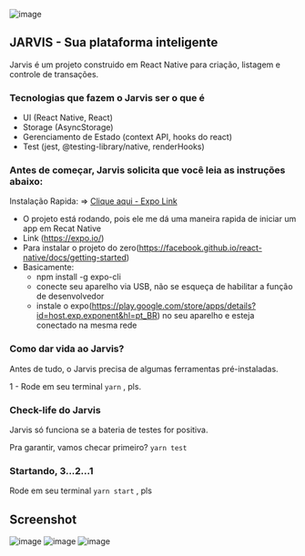 ![image](https://res.cloudinary.com/luneswallet/image/upload/v1579368287/jarvis/like-jarvis.png)

## JARVIS - Sua plataforma inteligente

Jarvis é um projeto construido em React Native para criação, listagem e controle de transações.

### Tecnologias que fazem o Jarvis ser o que é
* UI (React Native, React)
* Storage (AsyncStorage)
* Gerenciamento de Estado (context API, hooks do react)
* Test (jest, @testing-library/native, renderHooks)

### Antes de começar, Jarvis solicita que você leia as instruções abaixo:

Instalação Rapida: => [Clique aqui - Expo Link](https://expo.io/@dslaurindo/jarvis)

* O projeto está rodando, pois ele me dá uma maneira rapida de iniciar um app em Recat Native
* Link (https://expo.io/)
* Para instalar o projeto do zero(https://facebook.github.io/react-native/docs/getting-started)
* Basicamente:
    * npm install -g expo-cli
    * conecte seu aparelho via USB, não se esqueça de habilitar a função de desenvolvedor
    * instale o expo(https://play.google.com/store/apps/details?id=host.exp.exponent&hl=pt_BR) no seu aparelho e esteja conectado na mesma rede

### Como dar vida ao Jarvis?
Antes de tudo, o Jarvis precisa de algumas ferramentas pré-instaladas. 

1 - Rode em seu terminal ``yarn`` , pls.

### Check-life do Jarvis
Jarvis só funciona se a bateria de testes for positiva.

Pra garantir, vamos checar primeiro?  ``yarn test``

### Startando, 3...2...1
Rode em seu terminal ``yarn start`` , pls

## Screenshot

![image](https://bit.ly/30GjYVo)
![image](https://bit.ly/30HSgaV)
![image](https://bit.ly/38ECsbV)

